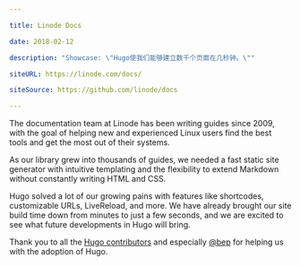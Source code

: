 ```yaml
---

title: Linode Docs

date: 2018-02-12

description: "Showcase: \"Hugo使我们能够建立数千个页面在几秒钟。\""

siteURL: https://linode.com/docs/

siteSource: https://github.com/linode/docs

---
```


The documentation team at Linode has been writing guides since 2009, with the goal of helping new and experienced Linux users find the best tools and get the most out of their systems.

As our library grew into thousands of guides, we needed a fast static site generator with intuitive templating and the flexibility to extend Markdown without constantly writing HTML and CSS.

Hugo solved a lot of our growing pains with features like shortcodes, customizable URLs, LiveReload, and more. We have already brought our site build time down from minutes to just a few seconds, and we are excited to see what future developments in Hugo will bring.

Thank you to all the [Hugo contributors](https://github.com/gohugoio/hugo/graphs/contributors) and  especially [@bep](https://github.com/bep) for helping us with the adoption of Hugo.
